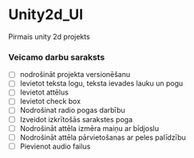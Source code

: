 # Unity2d_UI
Pirmais unity 2d projekts
### Veicamo darbu saraksts
- [ ] nodrošināt projekta versionēšanu
- [ ] Ievietot teksta logu, teksta ievades lauku un pogu
- [ ] Ievietot attēlus 
- [ ] Ievietot check box
- [ ] Nodrošinat radio pogas darbību
- [ ] Izveidot izkrītošās sarakstes poga
- [ ] Nodrošināt attēla izmēra maiņu ar bīdjoslu
- [ ] Nodrošināt attēla pārvietošanas ar peles palīdzību
- [ ] Pievienot audio failus
